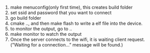 
1. make menuconfig(only first time), this creates build folder
2. set ssid and password that you want to connect
3. go build folder
4. cmake .., and then make flash to write a elf file into the device.
5. to monitor the output, go to ..
6. make monitor to watch the output
7. Once the server connects to the wifi, it is waiting client request.
   ("Waiting for a connection..." message will be found.)

